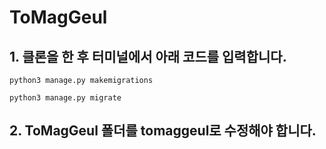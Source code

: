 # ToMagGeul
## 1. 클론을 한 후 터미널에서 아래 코드를 입력합니다.
```
python3 manage.py makemigrations
```
```
python3 manage.py migrate
```
## 2. ToMagGeul 폴더를 tomaggeul로 수정해야 합니다.
##

